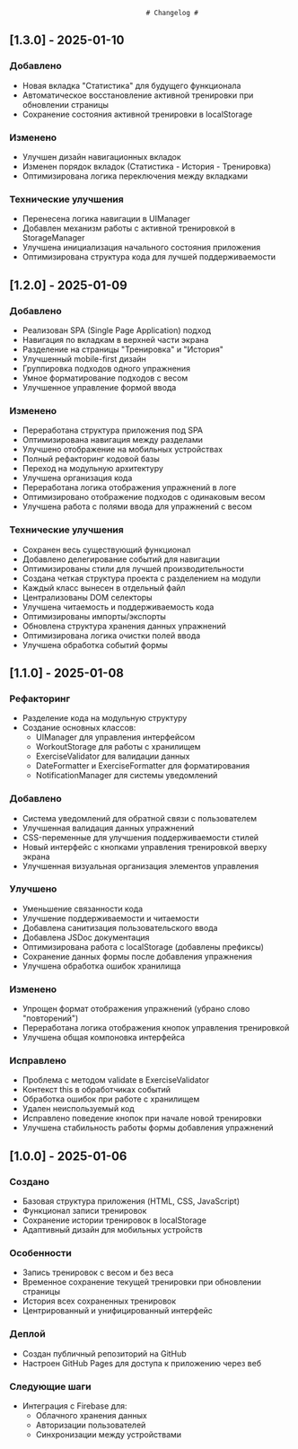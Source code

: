                                       # Changelog #

## [1.3.0] - 2025-01-10

### Добавлено
- Новая вкладка "Статистика" для будущего функционала
- Автоматическое восстановление активной тренировки при обновлении страницы
- Сохранение состояния активной тренировки в localStorage

### Изменено
- Улучшен дизайн навигационных вкладок
- Изменен порядок вкладок (Статистика - История - Тренировка)
- Оптимизирована логика переключения между вкладками

### Технические улучшения
- Перенесена логика навигации в UIManager
- Добавлен механизм работы с активной тренировкой в StorageManager
- Улучшена инициализация начального состояния приложения
- Оптимизирована структура кода для лучшей поддерживаемости

## [1.2.0] - 2025-01-09

### Добавлено
- Реализован SPA (Single Page Application) подход
- Навигация по вкладкам в верхней части экрана
- Разделение на страницы "Тренировка" и "История"
- Улучшенный mobile-first дизайн
- Группировка подходов одного упражнения
- Умное форматирование подходов с весом
- Улучшенное управление формой ввода

### Изменено
- Переработана структура приложения под SPA
- Оптимизирована навигация между разделами
- Улучшено отображение на мобильных устройствах
- Полный рефакторинг кодовой базы
- Переход на модульную архитектуру
- Улучшена организация кода
- Переработана логика отображения упражнений в логе
- Оптимизировано отображение подходов с одинаковым весом
- Улучшена работа с полями ввода для упражнений с весом

### Технические улучшения
- Сохранен весь существующий функционал
- Добавлено делегирование событий для навигации
- Оптимизированы стили для лучшей производительности
- Создана четкая структура проекта с разделением на модули
- Каждый класс вынесен в отдельный файл
- Централизованы DOM селекторы
- Улучшена читаемость и поддерживаемость кода
- Оптимизированы импорты/экспорты
- Обновлена структура хранения данных упражнений
- Оптимизирована логика очистки полей ввода
- Улучшена обработка событий формы

## [1.1.0] - 2025-01-08

### Рефакторинг
- Разделение кода на модульную структуру
- Создание основных классов:
  - UIManager для управления интерфейсом
  - WorkoutStorage для работы с хранилищем
  - ExerciseValidator для валидации данных
  - DateFormatter и ExerciseFormatter для форматирования
  - NotificationManager для системы уведомлений

### Добавлено
- Система уведомлений для обратной связи с пользователем
- Улучшенная валидация данных упражнений
- CSS-переменные для улучшения поддерживаемости стилей
- Новый интерфейс с кнопками управления тренировкой вверху экрана
- Улучшенная визуальная организация элементов управления

### Улучшено
- Уменьшение связанности кода
- Улучшение поддерживаемости и читаемости
- Добавлена санитизация пользовательского ввода
- Добавлена JSDoc документация
- Оптимизирована работа с localStorage (добавлены префиксы)
- Сохранение данных формы после добавления упражнения
- Улучшена обработка ошибок хранилища

### Изменено
- Упрощен формат отображения упражнений (убрано слово "повторений")
- Переработана логика отображения кнопок управления тренировкой
- Улучшена общая компоновка интерфейса

### Исправлено
- Проблема с методом validate в ExerciseValidator
- Контекст this в обработчиках событий
- Обработка ошибок при работе с хранилищем
- Удален неиспользуемый код
- Исправлено поведение кнопок при начале новой тренировки
- Улучшена стабильность работы формы добавления упражнений


## [1.0.0] - 2025-01-06

### Создано
- Базовая структура приложения (HTML, CSS, JavaScript)
- Функционал записи тренировок
- Сохранение истории тренировок в localStorage
- Адаптивный дизайн для мобильных устройств

### Особенности
- Запись тренировок с весом и без веса
- Временное сохранение текущей тренировки при обновлении страницы
- История всех сохраненных тренировок
- Центрированный и унифицированный интерфейс

### Деплой
- Создан публичный репозиторий на GitHub
- Настроен GitHub Pages для доступа к приложению через веб

### Следующие шаги
- Интеграция с Firebase для:
  - Облачного хранения данных
  - Авторизации пользователей
  - Синхронизации между устройствами